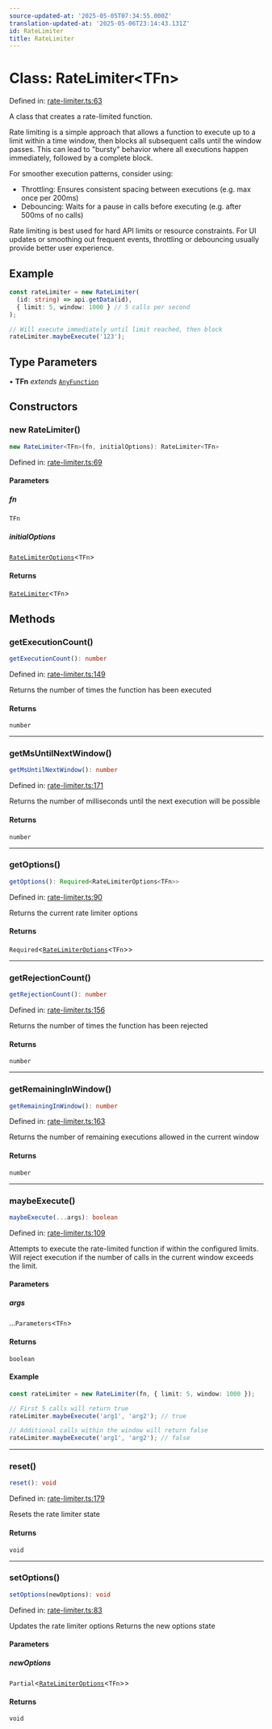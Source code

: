 ```yaml
---
source-updated-at: '2025-05-05T07:34:55.000Z'
translation-updated-at: '2025-05-06T23:14:43.131Z'
id: RateLimiter
title: RateLimiter
---
```


<!-- DO NOT EDIT: this page is autogenerated from the type comments -->

# Class: RateLimiter\<TFn\>

Defined in: [rate-limiter.ts:63](https://github.com/TanStack/pacer/blob/main/packages/pacer/src/rate-limiter.ts#L63)

A class that creates a rate-limited function.

Rate limiting is a simple approach that allows a function to execute up to a limit within a time window,
then blocks all subsequent calls until the window passes. This can lead to "bursty" behavior where
all executions happen immediately, followed by a complete block.

For smoother execution patterns, consider using:
- Throttling: Ensures consistent spacing between executions (e.g. max once per 200ms)
- Debouncing: Waits for a pause in calls before executing (e.g. after 500ms of no calls)

Rate limiting is best used for hard API limits or resource constraints. For UI updates or
smoothing out frequent events, throttling or debouncing usually provide better user experience.

## Example

```ts
const rateLimiter = new RateLimiter(
  (id: string) => api.getData(id),
  { limit: 5, window: 1000 } // 5 calls per second
);

// Will execute immediately until limit reached, then block
rateLimiter.maybeExecute('123');
```

## Type Parameters

• **TFn** *extends* [`AnyFunction`](../type-aliases/anyfunction.md)

## Constructors

### new RateLimiter()

```ts
new RateLimiter<TFn>(fn, initialOptions): RateLimiter<TFn>
```

Defined in: [rate-limiter.ts:69](https://github.com/TanStack/pacer/blob/main/packages/pacer/src/rate-limiter.ts#L69)

#### Parameters

##### fn

`TFn`

##### initialOptions

[`RateLimiterOptions`](../interfaces/ratelimiteroptions.md)\<`TFn`\>

#### Returns

[`RateLimiter`](ratelimiter.md)\<`TFn`\>

## Methods

### getExecutionCount()

```ts
getExecutionCount(): number
```

Defined in: [rate-limiter.ts:149](https://github.com/TanStack/pacer/blob/main/packages/pacer/src/rate-limiter.ts#L149)

Returns the number of times the function has been executed

#### Returns

`number`

***

### getMsUntilNextWindow()

```ts
getMsUntilNextWindow(): number
```

Defined in: [rate-limiter.ts:171](https://github.com/TanStack/pacer/blob/main/packages/pacer/src/rate-limiter.ts#L171)

Returns the number of milliseconds until the next execution will be possible

#### Returns

`number`

***

### getOptions()

```ts
getOptions(): Required<RateLimiterOptions<TFn>>
```

Defined in: [rate-limiter.ts:90](https://github.com/TanStack/pacer/blob/main/packages/pacer/src/rate-limiter.ts#L90)

Returns the current rate limiter options

#### Returns

`Required`\<[`RateLimiterOptions`](../interfaces/ratelimiteroptions.md)\<`TFn`\>\>

***

### getRejectionCount()

```ts
getRejectionCount(): number
```

Defined in: [rate-limiter.ts:156](https://github.com/TanStack/pacer/blob/main/packages/pacer/src/rate-limiter.ts#L156)

Returns the number of times the function has been rejected

#### Returns

`number`

***

### getRemainingInWindow()

```ts
getRemainingInWindow(): number
```

Defined in: [rate-limiter.ts:163](https://github.com/TanStack/pacer/blob/main/packages/pacer/src/rate-limiter.ts#L163)

Returns the number of remaining executions allowed in the current window

#### Returns

`number`

***

### maybeExecute()

```ts
maybeExecute(...args): boolean
```

Defined in: [rate-limiter.ts:109](https://github.com/TanStack/pacer/blob/main/packages/pacer/src/rate-limiter.ts#L109)

Attempts to execute the rate-limited function if within the configured limits.
Will reject execution if the number of calls in the current window exceeds the limit.

#### Parameters

##### args

...`Parameters`\<`TFn`\>

#### Returns

`boolean`

#### Example

```ts
const rateLimiter = new RateLimiter(fn, { limit: 5, window: 1000 });

// First 5 calls will return true
rateLimiter.maybeExecute('arg1', 'arg2'); // true

// Additional calls within the window will return false
rateLimiter.maybeExecute('arg1', 'arg2'); // false
```

***

### reset()

```ts
reset(): void
```

Defined in: [rate-limiter.ts:179](https://github.com/TanStack/pacer/blob/main/packages/pacer/src/rate-limiter.ts#L179)

Resets the rate limiter state

#### Returns

`void`

***

### setOptions()

```ts
setOptions(newOptions): void
```

Defined in: [rate-limiter.ts:83](https://github.com/TanStack/pacer/blob/main/packages/pacer/src/rate-limiter.ts#L83)

Updates the rate limiter options
Returns the new options state

#### Parameters

##### newOptions

`Partial`\<[`RateLimiterOptions`](../interfaces/ratelimiteroptions.md)\<`TFn`\>\>

#### Returns

`void`
